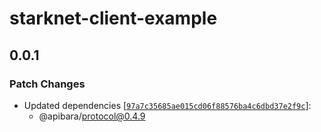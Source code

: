 # starknet-client-example

## 0.0.1

### Patch Changes

- Updated dependencies [[`97a7c35685ae015cd06f88576ba4c6dbd37e2f9c`](https://github.com/apibara/typescript-sdk/commit/97a7c35685ae015cd06f88576ba4c6dbd37e2f9c)]:
  - @apibara/protocol@0.4.9
